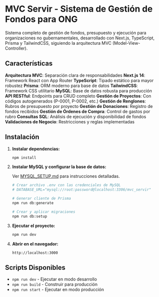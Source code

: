 # MVC Servir - Sistema de Gestión de Fondos para ONG

Sistema completo de gestión de fondos, presupuesto y ejecución para organizaciones no gubernamentales, desarrollado con Next.js, TypeScript, Prisma y TailwindCSS, siguiendo la arquitectura MVC (Model-View-Controller).

## Características

**Arquitectura MVC**: Separación clara de responsabilidades
**Next.js 14**: Framework React con App Router
**TypeScript**: Tipado estático para mayor robustez
**Prisma**: ORM moderno para base de datos
**TailwindCSS**: Framework CSS utilitario
**MySQL**: Base de datos robusta para producción
**API RESTful**: Endpoints para CRUD completo
**Gestión de Proyectos**: Con códigos autogenerados (P-0001, P-0002, etc.)
**Gestión de Renglones**: Rubros de presupuesto por proyecto
**Gestión de Donaciones**: Registro de fondos recibidos
**Gestión de Órdenes de Compra**: Control de gastos por rubro
**Consultas SQL**: Análisis de ejecución y disponibilidad de fondos
**Validaciones de Negocio**: Restricciones y reglas implementadas

## Instalación

1. **Instalar dependencias:**
   ```bash
   npm install
   ```

2. **Instalar MySQL y configurar la base de datos:**
   
   Ver [MYSQL_SETUP.md](MYSQL_SETUP.md) para instrucciones detalladas.
   
   ```bash
   # Crear archivo .env con las credenciales de MySQL
   # DATABASE_URL="mysql://root:password@localhost:3306/mvc_servir"
   
   # Generar cliente de Prisma
   npm run db:generate
   
   # Crear y aplicar migraciones
   npm run db:setup
   ```

3. **Ejecutar el proyecto:**
   ```bash
   npm run dev
   ```

4. **Abrir en el navegador:**
   ```
   http://localhost:3000
   ```

## Scripts Disponibles

- `npm run dev` - Ejecutar en modo desarrollo
- `npm run build` - Construir para producción
- `npm run start` - Ejecutar en modo producción
